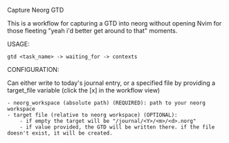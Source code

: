 Capture Neorg GTD

This is a workflow for capturing a GTD into neorg without opening Nvim for those fleeting "yeah i'd better get around to that" moments.

USAGE:

	gtd <task_name> -> waiting_for -> contexts


CONFIGURATION:

Can either write to today's journal entry, or a specified file by providing a target_file variable (click the [x] in the workflow view)

	- neorg_workspace (absolute path) (REQUIRED): path to your neorg workspace
	- target file (relative to neorg workspace) (OPTIONAL):
		- if empty the target will be "/journal/<Y>/<m>/<d>.norg"
		- if value provided, the GTD will be written there. if the file doesn't exist, it will be created.
